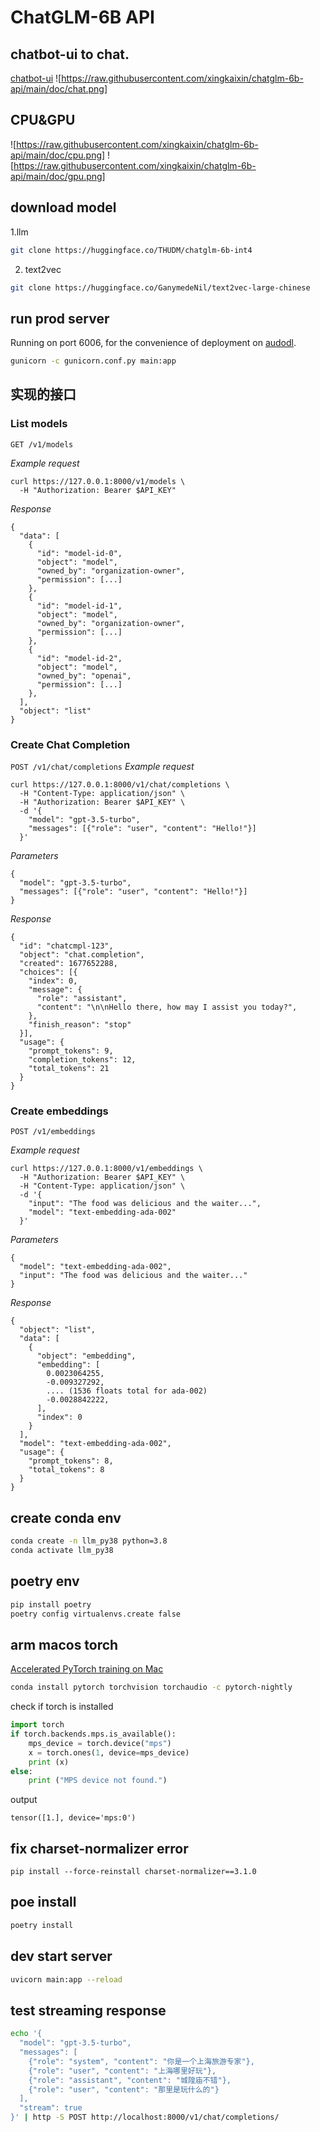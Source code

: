 # ChatGLM-6B API

## chatbot-ui to chat.
[chatbot-ui](https://github.com/mckaywrigley/chatbot-ui)
![https://raw.githubusercontent.com/xingkaixin/chatglm-6b-api/main/doc/chat.png]
## CPU&GPU
![https://raw.githubusercontent.com/xingkaixin/chatglm-6b-api/main/doc/cpu.png]
![https://raw.githubusercontent.com/xingkaixin/chatglm-6b-api/main/doc/gpu.png]

## download model
1.llm
```bash
git clone https://huggingface.co/THUDM/chatglm-6b-int4
```
2. text2vec
```bash
git clone https://huggingface.co/GanymedeNil/text2vec-large-chinese
```

## run prod server
Running on port 6006, for the convenience of deployment on [audodl](https://www.autodl.com/).
```bash
gunicorn -c gunicorn.conf.py main:app
```




## 实现的接口
### List models
`GET /v1/models`

*Example request*
```
curl https://127.0.0.1:8000/v1/models \
  -H "Authorization: Bearer $API_KEY"
```

*Response*
```
{
  "data": [
    {
      "id": "model-id-0",
      "object": "model",
      "owned_by": "organization-owner",
      "permission": [...]
    },
    {
      "id": "model-id-1",
      "object": "model",
      "owned_by": "organization-owner",
      "permission": [...]
    },
    {
      "id": "model-id-2",
      "object": "model",
      "owned_by": "openai",
      "permission": [...]
    },
  ],
  "object": "list"
}
```

### Create Chat Completion
`POST /v1/chat/completions`
*Example request*
```
curl https://127.0.0.1:8000/v1/chat/completions \
  -H "Content-Type: application/json" \
  -H "Authorization: Bearer $API_KEY" \
  -d '{
    "model": "gpt-3.5-turbo",
    "messages": [{"role": "user", "content": "Hello!"}]
  }'

```
*Parameters*
```
{
  "model": "gpt-3.5-turbo",
  "messages": [{"role": "user", "content": "Hello!"}]
}
```
*Response*
```
{
  "id": "chatcmpl-123",
  "object": "chat.completion",
  "created": 1677652288,
  "choices": [{
    "index": 0,
    "message": {
      "role": "assistant",
      "content": "\n\nHello there, how may I assist you today?",
    },
    "finish_reason": "stop"
  }],
  "usage": {
    "prompt_tokens": 9,
    "completion_tokens": 12,
    "total_tokens": 21
  }
}
```

### Create embeddings
`POST /v1/embeddings`

*Example request*
```
curl https://127.0.0.1:8000/v1/embeddings \
  -H "Authorization: Bearer $API_KEY" \
  -H "Content-Type: application/json" \
  -d '{
    "input": "The food was delicious and the waiter...",
    "model": "text-embedding-ada-002"
  }'
```
*Parameters*
```
{
  "model": "text-embedding-ada-002",
  "input": "The food was delicious and the waiter..."
}
```
*Response*
```
{
  "object": "list",
  "data": [
    {
      "object": "embedding",
      "embedding": [
        0.0023064255,
        -0.009327292,
        .... (1536 floats total for ada-002)
        -0.0028842222,
      ],
      "index": 0
    }
  ],
  "model": "text-embedding-ada-002",
  "usage": {
    "prompt_tokens": 8,
    "total_tokens": 8
  }
}
```



## create conda env
```bash
conda create -n llm_py38 python=3.8
conda activate llm_py38
```

## poetry env
```bash
pip install poetry
poetry config virtualenvs.create false
```


## arm macos torch
[Accelerated PyTorch training on Mac](https://developer.apple.com/metal/pytorch/)

```bash
conda install pytorch torchvision torchaudio -c pytorch-nightly
```

check if torch is installed
```python
import torch
if torch.backends.mps.is_available():
    mps_device = torch.device("mps")
    x = torch.ones(1, device=mps_device)
    print (x)
else:
    print ("MPS device not found.")
```

output
```
tensor([1.], device='mps:0')
```

## fix charset-normalizer error
```
pip install --force-reinstall charset-normalizer==3.1.0
```


## poe install
```bash
poetry install
```


## dev start server
```bash
uvicorn main:app --reload
```

## test streaming response
```bash
echo '{
  "model": "gpt-3.5-turbo",
  "messages": [
    {"role": "system", "content": "你是一个上海旅游专家"},
    {"role": "user", "content": "上海哪里好玩"},
    {"role": "assistant", "content": "城隍庙不错"},
    {"role": "user", "content": "那里是玩什么的"}
  ],
  "stream": true
}' | http -S POST http://localhost:8000/v1/chat/completions/
```




